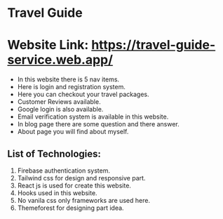 # Travel Guide


# Website Link: https://travel-guide-service.web.app/

* In this website there is 5 nav items.
* Here is login and registration system.
* Here you can checkout your travel packages.
* Customer Reviews available.
* Google login is also available.
* Email verification system is available in this website.
* In blog page there are some question and there answer.
* About page you will find about myself.


## List of Technologies:
1. Firebase authentication system.
2. Tailwind css for design and responsive part.
3. React js is used for create this website.
4. Hooks used in this website.
5. No vanila css only frameworks are used here.
6. Themeforest for designing part idea.
